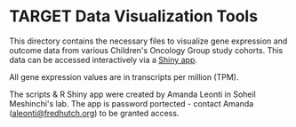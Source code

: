 # TARGET Data Visualization Tools

This directory contains the necessary files to visualize gene expression and outcome data from various Children's Oncology Group study cohorts. This data can be accessed interactively via a [Shiny app](https://meshinchi-data-viz.fredhutch.org/).

All gene expression values are in transcripts per million (TPM).

The scripts & R Shiny app were created by Amanda Leonti in Soheil Meshinchi's lab. The app is password portected - contact Amanda (aleonti@fredhutch.org) to be granted access.

